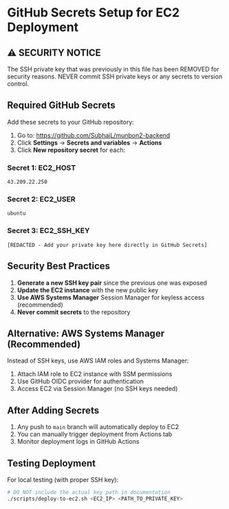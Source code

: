 # GitHub Secrets Setup for EC2 Deployment

## ⚠️ SECURITY NOTICE
The SSH private key that was previously in this file has been REMOVED for security reasons.
NEVER commit SSH private keys or any secrets to version control.

## Required GitHub Secrets

Add these secrets to your GitHub repository:

1. Go to: https://github.com/SubhajL/munbon2-backend
2. Click **Settings** → **Secrets and variables** → **Actions**
3. Click **New repository secret** for each:

### Secret 1: EC2_HOST
```
43.209.22.250
```

### Secret 2: EC2_USER
```
ubuntu
```

### Secret 3: EC2_SSH_KEY
```
[REDACTED - Add your private key here directly in GitHub Secrets]
```

## Security Best Practices

1. **Generate a new SSH key pair** since the previous one was exposed
2. **Update the EC2 instance** with the new public key
3. **Use AWS Systems Manager** Session Manager for keyless access (recommended)
4. **Never commit secrets** to the repository

## Alternative: AWS Systems Manager (Recommended)

Instead of SSH keys, use AWS IAM roles and Systems Manager:

1. Attach IAM role to EC2 instance with SSM permissions
2. Use GitHub OIDC provider for authentication
3. Access EC2 via Session Manager (no SSH keys needed)

## After Adding Secrets

1. Any push to `main` branch will automatically deploy to EC2
2. You can manually trigger deployment from Actions tab
3. Monitor deployment logs in GitHub Actions

## Testing Deployment

For local testing (with proper SSH key):
```bash
# DO NOT include the actual key path in documentation
./scripts/deploy-to-ec2.sh <EC2_IP> <PATH_TO_PRIVATE_KEY>
```
